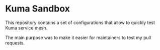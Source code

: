 # Kuma Sandbox

This repository contains a set of configurations that allow to quickly test Kuma service mesh.

The main purpose was to make it easier for maintainers to test my pull requests.
